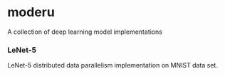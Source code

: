 # moderu
A collection of deep learning model implementations


### LeNet-5

LeNet-5 distributed data parallelism implementation on MNIST data set.
